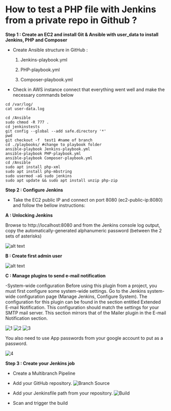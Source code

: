 # How to test a PHP file with Jenkins from a private repo in Github ?

**Step 1 : Create an EC2 and install Git & Ansible with user_data to install Jenkins, PHP and Composer**

- Create Ansible structure in GitHub :

   1. Jenkins-playbook.yml

   2. PHP-playbook.yml

   3. Composer-playbook.yml

- Check in AWS instance connect that everything went well and make the necessary commands below
```
cd /var/log/
cat user-data.log

cd /Ansible
sudo chmod -R 777 .
cd jenkinstests
git config --global --add safe.directory '*'
pwd
git checkout -f  test1 #name of branch
cd ./playbooks/ #change to playbook folder
ansible-playbook Jenkins-playbook.yml
ansible-playbook PHP-playbook.yml
ansible-playbook Composer-playbook.yml
cd /Ansible
sudo apt install php-xml
sudo apt install php-mbstring
sudo usermod -aG sudo jenkins
sudo apt update && sudo apt install unzip php-zip
```
**Step 2 : Configure Jenkins**

- Take the EC2 public IP and connect on port 8080
(ec2-public-ip:8080) and follow the bellow instructions:

**A : Unlocking Jenkins**

Browse to http://localhost:8080 and from the Jenkins console log output, copy the automatically-generated alphanumeric password (between the 2 sets of asterisks)

![alt text](https://www.jenkins.io/doc/book/resources/tutorials/setup-jenkins-01-unlock-jenkins-page.jpg)

**B : Create first admin user**

![alt text](https://res.cloudinary.com/practicaldev/image/fetch/s--mIX091HC--/c_limit%2Cf_auto%2Cfl_progressive%2Cq_auto%2Cw_800/https://dev-to-uploads.s3.amazonaws.com/uploads/articles/lx5vfv5a9vo8hhb68cm9.png)

**C : Manage plugins to send e-mail notification**

-System-wide configuration
Before using this plugin from a project, you must first configure some system-wide settings. 
Go to the Jenkins system-wide configuration page (Manage Jenkins, Configure System).
The configuration for this plugin can be found in the section entitled Extended E-mail Notification. 
This configuration should match the settings for your SMTP mail server. 
This section mirrors that of the Mailer plugin in the E-mail Notification section.

![1](https://github.com/user-attachments/assets/31117caa-e839-41ae-b4c0-8373c17a1ac8)
![2](https://github.com/user-attachments/assets/e8e1e45f-d612-4112-8ae1-da92fdf5723a)
![3](https://github.com/user-attachments/assets/8c8fd8c4-6217-4142-8be9-a89b7e32b7be)

You also need to use App passwords from your google account to put as a password.

![4](https://github.com/user-attachments/assets/1460231e-9521-4638-9818-7bf2dc1dddf4)

**Step 3 : Create your Jenkins job**

- Create a Multibranch Pipeline
- Add your GitHub repository.
![Branch Source](https://github.com/gakengabinatsume/DevOps2023/assets/141765846/677b5e18-2443-4a57-9c53-f48ffcada8c8)
- Add your Jenkinsfile path from your repository.
![Build](https://github.com/gakengabinatsume/DevOps2023/assets/141765846/09e5114a-27a9-41b5-acfa-125fcdab610c)

- Scan and trigger the build


